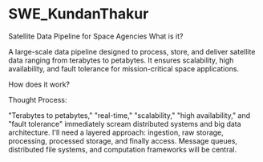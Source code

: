 # SWE_KundanThakur
Satellite Data Pipeline for Space Agencies
What is it?


A large-scale data pipeline designed to process, store, and deliver satellite data ranging from terabytes to petabytes. It ensures scalability, high availability, and fault tolerance for mission-critical space applications.

How does it work?


Thought Process:

"Terabytes to petabytes," "real-time," "scalability," "high availability," and "fault tolerance" immediately scream distributed systems and big data architecture. I'll need a layered approach: ingestion, raw storage, processing, processed storage, and finally access. Message queues, distributed file systems, and computation frameworks will be central.
